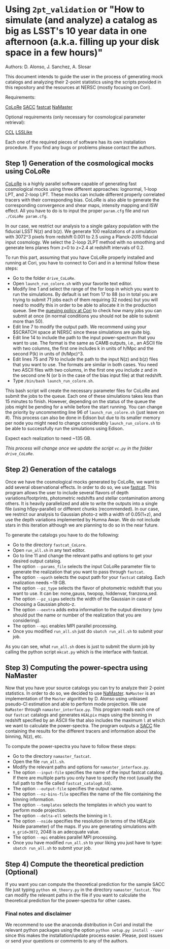 # Using `2pt_validation` or "How to simulate (and analyze) a catalog as big as LSST's 10 year data in one afternoon (a.k.a. filling up your disk space in a few hours)"

Authors: D. Alonso, J. Sanchez, A. Slosar

This document intends to guide the user in the process of generating mock catalogs and analyzing their 2-point statistics using the scripts provided in this repository and the resources at NERSC (mostly focusing on Cori).

Requirements:

[CoLoRe](https://github.com/damonge/colore)
[SACC](https://github.com/LSSTDESC/sacc)
[fastcat](https://github.com/slosar/fastcat)
[NaMaster](https://github.com/damonge/namaster)

Optional requirements (only necessary for cosmological parameter retrieval):

[CCL](https://github.com/LSSTDESC/CCL)
[LSSLike](https://github.com/LSSTDESC/LSSLike)

Each one of the required pieces of software has its own installation procedure. If you find any bugs or problems please contact the authors.

## Step 1) Generation of the cosmological mocks using CoLoRe

[CoLoRe](https://github.com/damonge/colore) is a highly parallel software capable of generating fast cosmological mocks using three different approaches: lognormal, 1-loop LPT, and 2-loop LPT. These mocks can include different properly correlated tracers with their corresponding bias. CoLoRe is also able to generate the corresponding convergence and shear maps, intensity mapping and ISW effect. All you have to do is to input the proper `param.cfg` file and run `./CoLoRe param.cfg`.

In our case, we restrict our analysis to a single galaxy population with the fiducial LSST N(z) and b(z). We generate 100 realizations of a simulation with 3072^3 pixels from redshift 0.001 to 2.5 using a Planck-2015 fiducial input cosmology. We select the 2-loop 2LPT method with no smoothing and generate lens planes from z=0 to z=2.4 at redshift intervals of 0.2.

To run this part, assuming that you have CoLoRe properly installed and running at Cori, you have to connect to Cori and in a terminal follow these steps:

* Go to the folder `drive_CoLoRe`.
* Open `launch_run_colore.sh` with your favorite text editor.
* Modify line 1 and select the range of the for loop in which you want to run the simulations. By default is set from 17 to 88 (so in total you are trying to submit 71 jobs each of them requiring 32 nodes) but you will need to modify this in order to be able to allocate it in the production queue. See the [queuing policy at Cori](http://www.nersc.gov/users/computational-systems/cori/running-jobs/queues-and-policies/) to check how many jobs you can submit at once (in normal conditions you should not be able to submit more than 50). 
* Edit line 7 to modify the output path. We recommend using your $SCRATCH space at NERSC since these simulations are quite big.
* Edit line 14 to include the path to the input power-spectrum that you want to use. The format is the same as CAMB outputs, i.e., an ASCII file with two columns, the first one includes k in units of h/Mpc and the second P(k) in units of (h/Mpc)^3.
* Edit lines 75 and 79 to include the path to the input N(z) and b(z) files that you want to use. The formats are similar in both cases. You need two ASCII files with two columns, in the first one you include z and in the second one N (or b in the case of the bias input file) at that redshift.
* Type `/bin/bash launch_run_colore.sh`.

This bash script will create the necessary parameter files for CoLoRe and submit the jobs to the queue. Each one of these simulations takes less than 15 minutes to finish. However, depending on the status of the queue the jobs might be pending for a while before the start running. You can change the priority by uncommenting line 96 of `launch_run_colore.sh` (just leave on #). This process can also be done in Edison but due to its smaller memory per node you might need to change considerably `launch_run_colore.sh` to be able to successfully run the simulations using Edison.

Expect each realization to need ~135 GB.

_This process will change once we update the script `vc.py` in the folder `drive_CoLoRe`_.

## Step 2) Generation of the catalogs

Once we have the cosmological mocks generated by CoLoRe, we want to add several observational effects. In order to do so, we use [fastcat](https://github.com/slosar/fastcat). This program allows the user to include several flavors of depth variations/footprints, photometric redshifts and stellar contamination among others. It is heavily parallelized and able to write the outputs into a single file (using h5py-parallel) or different chunks (recommended). In our case, we restrict our analysis to Gaussian photo-z with a width of 0.05(1+z), and use the depth variations implemented by Humna Awan. We do not include stars in this iteration although we are planning to do so in the near future.

To generate the catalogs you have to do the following:

* Go to the directory `fastcat_CoLore`.
* Open `run_all.sh` in any text editor.
* Go to line 11 and change the relevant paths and options to get your desired output catalog.
* The option `--params_file` selects the input CoLoRe parameter file to generate the realization that you want to pass through `fastcat`.
* The option `--opath` selects the ouput path for your `fastcat` catalog. Each realization needs ~19 GB.
* The option `--pz_type` selects the flavor of photometric redshift that you want to use. It can be: none,gauss, twopop, hiddenvar, franzona,sed.
* The option `--pz_sigma` selects the width of the Gaussian in case of choosing a Gaussian photo-z.
* The option `--oextra` adds extra information to the output directory (you should put the name or number of the realization that you are considering).
* The option `--mpi` enables MPI parallel processing.
* Once you modified `run_all.sh` just do `sbatch run_all.sh` to submit your job.

As you can see, what `run_all.sh` does is just to submit the slurm job by calling the python script `mkcat.py` which is the interface with fastcat.

## Step 3) Computing the power-spectra using NaMaster

Now that you have your source catalogs you can try to analyze their 2-point statistics. In order to do so, we decided to use [NaMaster](https://github.com/damonge/namaster). `NaMaster` is an implementation of the `Master` algorithm by D. Alonso using unbiased pseudo-Cl estimation and able to perform mode projection. We use `NaMaster` through `namaster_interface.py`. This program reads each one of our `fastcat` catalogs and generates `HEALpix` maps using the binning in redshift specified by an ASCII file that also includes the maximum `l` at which we want to calculate the power-spectra. The program outputs a [SACC](https://github.com/LSSTDESC/SACC) file containing the results for the different tracers and information about the binning, N(z), etc.

To compute the power-spectra you have to follow these steps:

* Go to the directory `namaster_fastcat`.
* Open the file `run_all.sh`.
* Modify the relevant paths and options for `namaster_interface.py`. 
* The option `--input-file` specifies the name of the input fastcat catalog. If there are multiple parts you only have to specify the root (usually the full path to the file called `fastcat_catalog0.h5`).
* The option `--output-file` specifies the output name.
* The option `--nz-bins-file` specifies the name of the file containing the binning information.
* The option `--templates` selects the templates in which you want to perform mode projection.
* The option `--delta-ell` selects the binning in `l`.
* The option `--nside` specifies the resolution (in terms of the HEALpix Nside parameter) of the maps. If you are generating simulations with `n_grid=3072`, 2048 is an adecquate value.
* The option `--mpi` enables parallel MPI processing.
* Once you have modified `run_all.sh` to your liking you just have to type: `sbatch run_all.sh` to submit your job.

## Step 4) Compute the theoretical prediction (Optional)

If you want you can compute the theoretical prediction for the sample SACC file just typing `python mk_theory.py` in the directory `namaster_fastcat`. You can modify the relevant paths in the file if you want to calculate the theoretical prediction for the power-spectra for other cases.

### Final notes and disclaimer

We recommend to use the anaconda distribution in Cori and install the relevant python packages using the option `python setup.py install --user` since this makes the installation/update process easier. Please, post issues or send your questions or comments to any of the authors.


